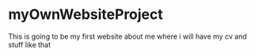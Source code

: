 # myOwnWebsiteProject
This is going to be my first website about me where i will have my cv and stuff like that 
